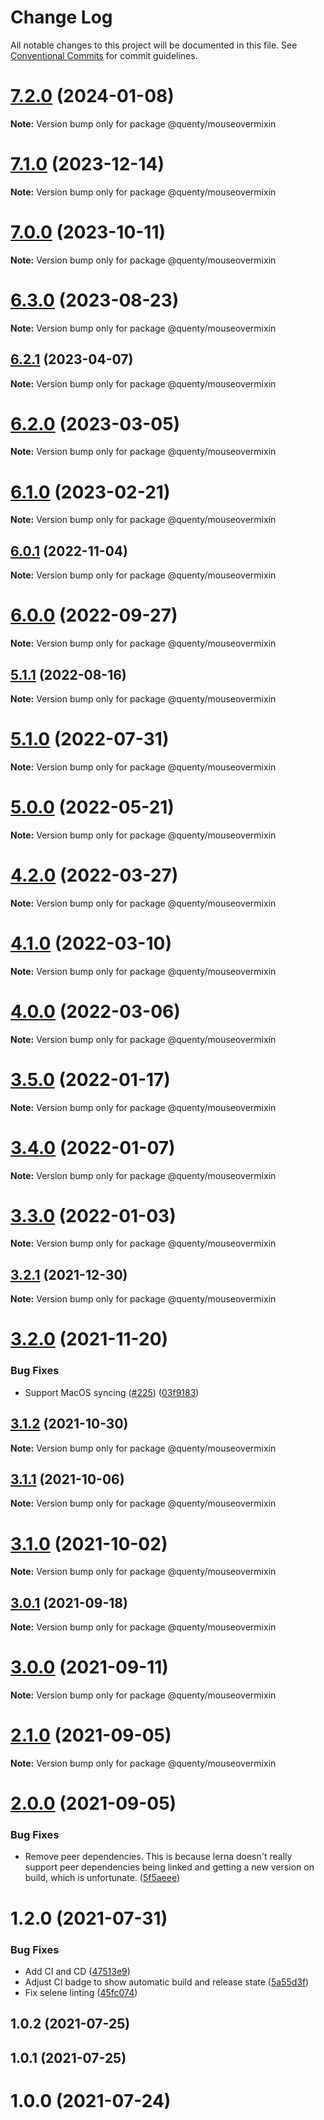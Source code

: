 # Change Log

All notable changes to this project will be documented in this file.
See [Conventional Commits](https://conventionalcommits.org) for commit guidelines.

# [7.2.0](https://github.com/Quenty/NevermoreEngine/compare/@quenty/mouseovermixin@7.1.0...@quenty/mouseovermixin@7.2.0) (2024-01-08)

**Note:** Version bump only for package @quenty/mouseovermixin





# [7.1.0](https://github.com/Quenty/NevermoreEngine/compare/@quenty/mouseovermixin@7.0.0...@quenty/mouseovermixin@7.1.0) (2023-12-14)

**Note:** Version bump only for package @quenty/mouseovermixin





# [7.0.0](https://github.com/Quenty/NevermoreEngine/compare/@quenty/mouseovermixin@6.3.0...@quenty/mouseovermixin@7.0.0) (2023-10-11)

**Note:** Version bump only for package @quenty/mouseovermixin





# [6.3.0](https://github.com/Quenty/NevermoreEngine/compare/@quenty/mouseovermixin@6.2.1...@quenty/mouseovermixin@6.3.0) (2023-08-23)

**Note:** Version bump only for package @quenty/mouseovermixin





## [6.2.1](https://github.com/Quenty/NevermoreEngine/compare/@quenty/mouseovermixin@6.2.0...@quenty/mouseovermixin@6.2.1) (2023-04-07)

**Note:** Version bump only for package @quenty/mouseovermixin





# [6.2.0](https://github.com/Quenty/NevermoreEngine/compare/@quenty/mouseovermixin@6.1.0...@quenty/mouseovermixin@6.2.0) (2023-03-05)

**Note:** Version bump only for package @quenty/mouseovermixin





# [6.1.0](https://github.com/Quenty/NevermoreEngine/compare/@quenty/mouseovermixin@6.0.1...@quenty/mouseovermixin@6.1.0) (2023-02-21)

**Note:** Version bump only for package @quenty/mouseovermixin





## [6.0.1](https://github.com/Quenty/NevermoreEngine/compare/@quenty/mouseovermixin@6.0.0...@quenty/mouseovermixin@6.0.1) (2022-11-04)

**Note:** Version bump only for package @quenty/mouseovermixin





# [6.0.0](https://github.com/Quenty/NevermoreEngine/compare/@quenty/mouseovermixin@5.1.1...@quenty/mouseovermixin@6.0.0) (2022-09-27)

**Note:** Version bump only for package @quenty/mouseovermixin





## [5.1.1](https://github.com/Quenty/NevermoreEngine/compare/@quenty/mouseovermixin@5.1.0...@quenty/mouseovermixin@5.1.1) (2022-08-16)

**Note:** Version bump only for package @quenty/mouseovermixin





# [5.1.0](https://github.com/Quenty/NevermoreEngine/compare/@quenty/mouseovermixin@5.0.0...@quenty/mouseovermixin@5.1.0) (2022-07-31)

**Note:** Version bump only for package @quenty/mouseovermixin





# [5.0.0](https://github.com/Quenty/NevermoreEngine/compare/@quenty/mouseovermixin@4.2.0...@quenty/mouseovermixin@5.0.0) (2022-05-21)

**Note:** Version bump only for package @quenty/mouseovermixin





# [4.2.0](https://github.com/Quenty/NevermoreEngine/compare/@quenty/mouseovermixin@4.1.0...@quenty/mouseovermixin@4.2.0) (2022-03-27)

**Note:** Version bump only for package @quenty/mouseovermixin





# [4.1.0](https://github.com/Quenty/NevermoreEngine/compare/@quenty/mouseovermixin@4.0.0...@quenty/mouseovermixin@4.1.0) (2022-03-10)

**Note:** Version bump only for package @quenty/mouseovermixin





# [4.0.0](https://github.com/Quenty/NevermoreEngine/compare/@quenty/mouseovermixin@3.5.0...@quenty/mouseovermixin@4.0.0) (2022-03-06)

**Note:** Version bump only for package @quenty/mouseovermixin





# [3.5.0](https://github.com/Quenty/NevermoreEngine/compare/@quenty/mouseovermixin@3.4.0...@quenty/mouseovermixin@3.5.0) (2022-01-17)

**Note:** Version bump only for package @quenty/mouseovermixin





# [3.4.0](https://github.com/Quenty/NevermoreEngine/compare/@quenty/mouseovermixin@3.3.0...@quenty/mouseovermixin@3.4.0) (2022-01-07)

**Note:** Version bump only for package @quenty/mouseovermixin





# [3.3.0](https://github.com/Quenty/NevermoreEngine/compare/@quenty/mouseovermixin@3.2.1...@quenty/mouseovermixin@3.3.0) (2022-01-03)

**Note:** Version bump only for package @quenty/mouseovermixin





## [3.2.1](https://github.com/Quenty/NevermoreEngine/compare/@quenty/mouseovermixin@3.2.0...@quenty/mouseovermixin@3.2.1) (2021-12-30)

**Note:** Version bump only for package @quenty/mouseovermixin





# [3.2.0](https://github.com/Quenty/NevermoreEngine/compare/@quenty/mouseovermixin@3.1.2...@quenty/mouseovermixin@3.2.0) (2021-11-20)


### Bug Fixes

* Support MacOS syncing ([#225](https://github.com/Quenty/NevermoreEngine/issues/225)) ([03f9183](https://github.com/Quenty/NevermoreEngine/commit/03f918392c6a5bdd33f8a17c38de371d1e06c67a))





## [3.1.2](https://github.com/Quenty/NevermoreEngine/compare/@quenty/mouseovermixin@3.1.1...@quenty/mouseovermixin@3.1.2) (2021-10-30)

**Note:** Version bump only for package @quenty/mouseovermixin





## [3.1.1](https://github.com/Quenty/NevermoreEngine/compare/@quenty/mouseovermixin@3.1.0...@quenty/mouseovermixin@3.1.1) (2021-10-06)

**Note:** Version bump only for package @quenty/mouseovermixin





# [3.1.0](https://github.com/Quenty/NevermoreEngine/compare/@quenty/mouseovermixin@3.0.1...@quenty/mouseovermixin@3.1.0) (2021-10-02)

**Note:** Version bump only for package @quenty/mouseovermixin





## [3.0.1](https://github.com/Quenty/NevermoreEngine/compare/@quenty/mouseovermixin@3.0.0...@quenty/mouseovermixin@3.0.1) (2021-09-18)

**Note:** Version bump only for package @quenty/mouseovermixin





# [3.0.0](https://github.com/Quenty/NevermoreEngine/compare/@quenty/mouseovermixin@2.1.0...@quenty/mouseovermixin@3.0.0) (2021-09-11)

**Note:** Version bump only for package @quenty/mouseovermixin





# [2.1.0](https://github.com/Quenty/NevermoreEngine/compare/@quenty/mouseovermixin@2.0.0...@quenty/mouseovermixin@2.1.0) (2021-09-05)

**Note:** Version bump only for package @quenty/mouseovermixin





# [2.0.0](https://github.com/Quenty/NevermoreEngine/compare/@quenty/mouseovermixin@1.2.0...@quenty/mouseovermixin@2.0.0) (2021-09-05)


### Bug Fixes

* Remove peer dependencies. This is because lerna doesn't really support peer dependencies being linked and getting a new version on build, which is unfortunate. ([5f5aeee](https://github.com/Quenty/NevermoreEngine/commit/5f5aeeea8de9975435309e53679f0ef7064f9dd0))





# 1.2.0 (2021-07-31)


### Bug Fixes

* Add CI and CD ([47513e9](https://github.com/Quenty/NevermoreEngine/commit/47513e9b568162707534af132396dd8756947dd3))
* Adjust CI badge to show automatic build and release state ([5a55d3f](https://github.com/Quenty/NevermoreEngine/commit/5a55d3f19bf8d66a760d67da9b56ed47fab74656))
* Fix selene linting ([45fc074](https://github.com/Quenty/NevermoreEngine/commit/45fc07489ee59127ac6582689f19a0e87c1e5b5a))



## 1.0.2 (2021-07-25)



## 1.0.1 (2021-07-25)



# 1.0.0 (2021-07-24)
